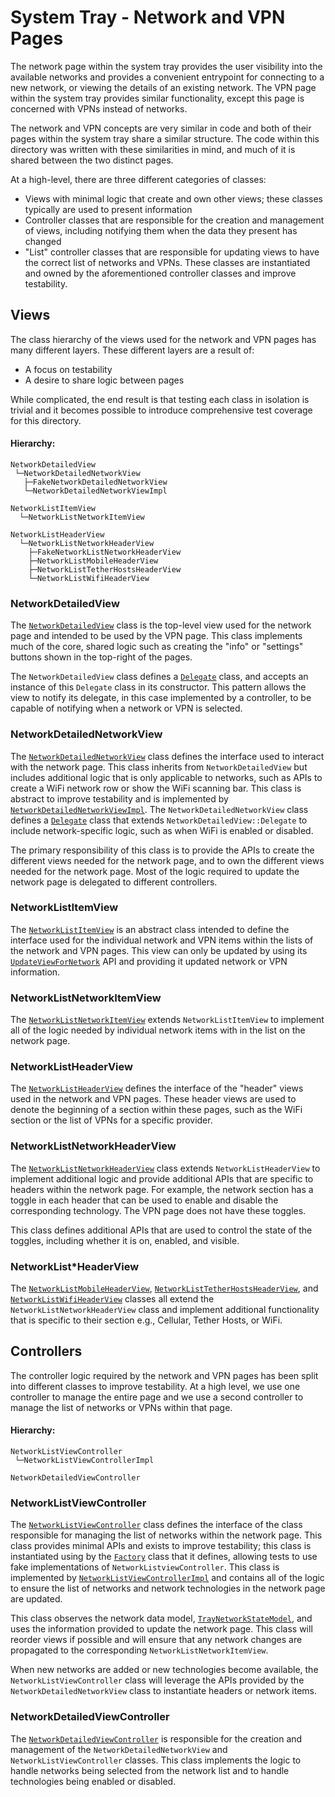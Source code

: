# System Tray - Network and VPN Pages

The network page within the system tray provides the user visibility into the
available networks and provides a convenient entrypoint for connecting to a new
network, or viewing the details of an existing network. The VPN page within the
system tray provides similar functionality, except this page is concerned with
VPNs instead of networks.

The network and VPN concepts are very similar in code and both of their pages
within the system tray share a similar structure. The code within this directory
was written with these similarities in mind, and much of it is shared between
the two distinct pages.

At a high-level, there are three different categories of classes:

* Views with minimal logic that create and own other views; these classes
  typically are used to present information
* Controller classes that are responsible for the creation and management of
  views, including notifying them when the data they present has changed
* "List" controller classes that are responsible for updating views to have the
  correct list of networks and VPNs. These classes are instantiated and owned by
  the aforementioned controller classes and improve testability.

## Views

The class hierarchy of the views used for the network and VPN pages has many
different layers. These different layers are a result of:

* A focus on testability
* A desire to share logic between pages

While complicated, the end result is that testing each class in isolation is
trivial and it becomes possible to introduce comprehensive test coverage for
this directory.

#### Hierarchy:
```
NetworkDetailedView
 └─NetworkDetailedNetworkView
   ├─FakeNetworkDetailedNetworkView
   └─NetworkDetailedNetworkViewImpl

NetworkListItemView
  └─NetworkListNetworkItemView

NetworkListHeaderView
  └─NetworkListNetworkHeaderView
    ├─FakeNetworkListNetworkHeaderView
    ├─NetworkListMobileHeaderView
    ├─NetworkListTetherHostsHeaderView
    └─NetworkListWifiHeaderView
```

### NetworkDetailedView

The [`NetworkDetailedView`](https://source.chromium.org/chromium/chromium/src/+/main:ash/system/network/network_detailed_view.h;l=35;drc=deb7584e0d9e42e1e31d243735a4be5b630cb57b)
class is the top-level view used for the network page and intended to be used by
the VPN page. This class implements much of the core, shared logic such as
creating the "info" or "settings" buttons shown in the top-right of the pages.

The `NetworkDetailedView` class defines a
[`Delegate`](https://source.chromium.org/chromium/chromium/src/+/main:ash/system/network/network_detailed_view.h;l=40-50;drc=deb7584e0d9e42e1e31d243735a4be5b630cb57b)
class, and accepts an instance of this `Delegate` class in its constructor. This
pattern allows the view to notify its delegate, in this case implemented by a
controller, to be capable of notifying when a network or VPN is selected.

### NetworkDetailedNetworkView

The
[`NetworkDetailedNetworkView`](https://source.chromium.org/chromium/chromium/src/+/main:ash/system/network/network_detailed_network_view.h;l=31;drc=deb7584e0d9e42e1e31d243735a4be5b630cb57b)
class defines the interface used to interact with the network page. This class
inherits from `NetworkDetailedView` but includes additional logic that is only
applicable to networks, such as APIs to create a WiFi network row or show the
WiFi scanning bar. This class is abstract to improve testability and is
implemented by
[`NetworkDetailedNetworkViewImpl`](https://source.chromium.org/chromium/chromium/src/+/main:ash/system/network/network_detailed_network_view_impl.h;l=24;drc=deb7584e0d9e42e1e31d243735a4be5b630cb57b).
The `NetworkDetailedNetworkView` class defines a
[`Delegate`](https://source.chromium.org/chromium/chromium/src/+/main:ash/system/network/network_detailed_network_view.h;l=35-60;drc=deb7584e0d9e42e1e31d243735a4be5b630cb57b)
class that extends `NetworkDetailedView::Delegate` to include network-specific
logic, such as when WiFi is enabled or disabled.

The primary responsibility of this class is to provide the APIs to create the
different views needed for the network page, and to own the different views
needed for the network page. Most of the logic required to update the network
page is delegated to different controllers.

### NetworkListItemView

The
[`NetworkListItemView`](https://source.chromium.org/chromium/chromium/src/+/main:ash/system/network/network_list_item_view.h;l=19;drc=4c290b90230aa54fd676924d74aa311aa68c566b)
is an abstract class intended to define the interface used for the individual
network and VPN items within the lists of the network and VPN pages. This view
can only be updated by using its
[`UpdateViewForNetwork`](https://source.chromium.org/chromium/chromium/src/+/main:ash/system/network/network_list_item_view.h;l=27;drc=4c290b90230aa54fd676924d74aa311aa68c566b)
API and providing it updated network or VPN information.

### NetworkListNetworkItemView

The
[`NetworkListNetworkItemView`](https://source.chromium.org/chromium/chromium/src/+/main:ash/system/network/network_list_network_item_view.h;l=23;drc=1854c614e8549f2b1dd0a891bf911d42323035cc)
extends `NetworkListItemView` to implement all of the logic needed by individual
network items with in the list on the network page.

### NetworkListHeaderView

The
[`NetworkListHeaderView`](https://source.chromium.org/chromium/chromium/src/+/main:ash/system/network/network_list_header_view.h;l=21;drc=deb7584e0d9e42e1e31d243735a4be5b630cb57b)
defines the interface of the "header" views used in the network and VPN pages.
These header views are used to denote the beginning of a section within these
pages, such as the WiFi section or the list of VPNs for a specific provider.

### NetworkListNetworkHeaderView

The
[`NetworkListNetworkHeaderView`](https://source.chromium.org/chromium/chromium/src/+/main:ash/system/network/network_list_network_header_view.h;l=25;drc=deb7584e0d9e42e1e31d243735a4be5b630cb57b)
class extends `NetworkListHeaderView` to implement additional logic and provide
additional APIs that are specific to headers within the network page. For
example, the network section has a toggle in each header that can be used to
enable and disable the corresponding technology. The VPN page does not have
these toggles.

This class defines additional APIs that are used to control the state of the
toggles, including whether it is on, enabled, and visible.

### NetworkList\*HeaderView

The
[`NetworkListMobileHeaderView`](https://source.chromium.org/chromium/chromium/src/+/main:ash/system/network/network_list_mobile_header_view.h;l=15;drc=869ec54af88f43b5f9236f849ceac5a79066b3c1),
[`NetworkListTetherHostsHeaderView`](https://source.chromium.org/chromium/chromium/src/+/main:ash/system/network/network_list_tether_hosts_header_view.h;l=16;drc=912e8ff344310668fae98ee2e41486045e675e3a),
and [`NetworkListWifiHeaderView`](https://source.chromium.org/chromium/chromium/src/+/main:ash/system/network/network_list_wifi_header_view.h;l=15;drc=869ec54af88f43b5f9236f849ceac5a79066b3c1)
classes all extend the `NetworkListNetworkHeaderView` class and implement additional
functionality that is specific to their section e.g., Cellular, Tether Hosts, or
WiFi.

## Controllers

The controller logic required by the network and VPN pages has been split into
different classes to improve testability. At a high level, we use one controller
to manage the entire page and we use a second controller to manage the list of
networks or VPNs within that page.

#### Hierarchy:
```
NetworkListViewController
 └─NetworkListViewControllerImpl

NetworkDetailedViewController
```

### NetworkListViewController

The
[`NetworkListViewController`](https://source.chromium.org/chromium/chromium/src/+/main:ash/system/network/network_list_view_controller.h;l=17;drc=3a215d1e60a3b32928a50d00ea07ae52ea491a16)
class defines the interface of the class responsible for managing the list of
networks within the network page. This class provides minimal APIs and exists to
improve testability; this class is instantiated using by the [`Factory`](https://source.chromium.org/chromium/chromium/src/+/main:ash/system/network/network_list_view_controller.h;l=19;drc=3a215d1e60a3b32928a50d00ea07ae52ea491a16)
class that it defines, allowing tests to use fake implementations of
`NetworkListviewController`. This class is implemented by
[`NetworkListViewControllerImpl`](https://source.chromium.org/chromium/chromium/src/+/main:ash/system/network/network_list_view_controller_impl.h;l=43;drc=deb7584e0d9e42e1e31d243735a4be5b630cb57b)
and contains all of the logic to ensure the list of networks and network
technologies in the network page are updated.

This class observes the network data model,
[`TrayNetworkStateModel`](https://source.chromium.org/chromium/chromium/src/+/main:ash/system/network/tray_network_state_model.h;l=28;drc=b8c7dcc70eebd36c4b68be590ca7b5654955002d),
and uses the information provided to update the network page. This class will
reorder views if possible and will ensure that any network changes are
propagated to the corresponding `NetworkListNetworkItemView`.

When new networks are added or new technologies become available, the
`NetworkListViewController` class will leverage the APIs provided by the
`NetworkDetailedNetworkView` class to instantiate headers or network items.

### NetworkDetailedViewController

The
[`NetworkDetailedViewController`](https://source.chromium.org/chromium/chromium/src/+/main:ash/system/network/network_detailed_view_controller.h;l=32;drc=deb7584e0d9e42e1e31d243735a4be5b630cb57b)
is responsible for the creation and management of the
`NetworkDetailedNetworkView` and `NetworkListViewController` classes. This class
implements the logic to handle networks being selected from the network list and
to handle technologies being enabled or disabled.

